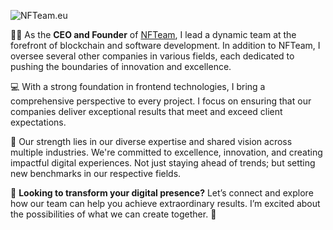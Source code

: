 ![NFTeam.eu](https://i.imgur.com/J2uNQmX.png)

👨‍💼 As the **CEO and Founder** of [NFTeam](https://nfteam.eu), I lead a dynamic team at the forefront of blockchain and software development. In addition to NFTeam, I oversee several other companies in various fields, each dedicated to pushing the boundaries of innovation and excellence.

💻 With a strong foundation in frontend technologies, I bring a comprehensive perspective to every project. I focus on ensuring that our companies deliver exceptional results that meet and exceed client expectations.

💼 Our strength lies in our diverse expertise and shared vision across multiple industries. We're committed to excellence, innovation, and creating impactful digital experiences. Not just staying ahead of trends; but setting new benchmarks in our respective fields.

🚀 **Looking to transform your digital presence?** Let’s connect and explore how our team can help you achieve extraordinary results. I’m excited about the possibilities of what we can create together. 🌟
